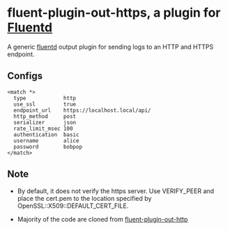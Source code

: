 # fluent-plugin-out-https, a plugin for [Fluentd](http://fluentd.org)

A generic [fluentd][1] output plugin for sending logs to an HTTP and HTTPS endpoint.

## Configs

    <match *>
      type            http
      use_ssl         true
      endpoint_url    https://localhost.local/api/
      http_method     post
      serializer      json
      rate_limit_msec 100
      authentication  basic
      username        alice
      password        bobpop
    </match>

## Note

* By default, it does not verify the https server. Use VERIFY_PEER and place the cert.pem to the location specified by OpenSSL::X509::DEFAULT_CERT_FILE. 
* Majority of the code are cloned from  [fluent-plugin-out-http][2]

  [1]: http://fluentd.org/
  [2]: https://github.com/ento/fluent-plugin-out-http
